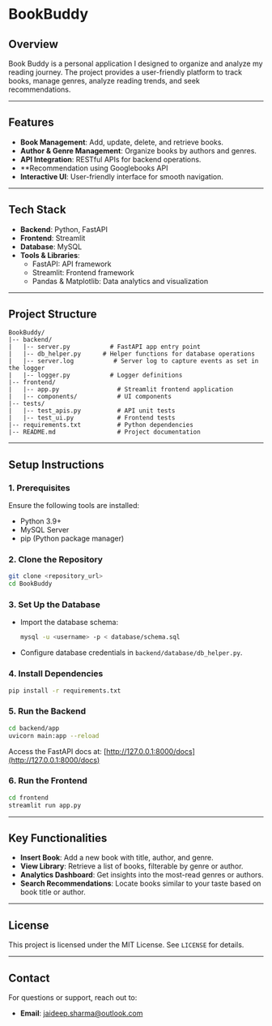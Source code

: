 # BookBuddy

## **Overview**
Book Buddy is a personal application I designed to organize and analyze my reading journey. The project provides a user-friendly platform to track books, manage genres, analyze reading trends, and seek recommendations.

---

## **Features**
- **Book Management**: Add, update, delete, and retrieve books.
- **Author & Genre Management**: Organize books by authors and genres.
- **API Integration**: RESTful APIs for backend operations.
- **Recommendation using Googlebooks API
- **Interactive UI**: User-friendly interface for smooth navigation.

---

## **Tech Stack**
- **Backend**: Python, FastAPI
- **Frontend**: Streamlit
- **Database**: MySQL
- **Tools & Libraries**:
  - FastAPI: API framework
  - Streamlit: Frontend framework
  - Pandas & Matplotlib: Data analytics and visualization

---

## **Project Structure**
```
BookBuddy/
|-- backend/
|   |-- server.py           # FastAPI app entry point
|   |-- db_helper.py      # Helper functions for database operations
|   |-- server.log           # Server log to capture events as set in the logger
|   |-- logger.py           # Logger definitions
|-- frontend/
|   |-- app.py                # Streamlit frontend application
|   |-- components/           # UI components
|-- tests/
|   |-- test_apis.py          # API unit tests
|   |-- test_ui.py            # Frontend tests
|-- requirements.txt          # Python dependencies
|-- README.md                 # Project documentation
```

---

## **Setup Instructions**
### **1. Prerequisites**
Ensure the following tools are installed:
- Python 3.9+
- MySQL Server
- pip (Python package manager)

### **2. Clone the Repository**
```bash
git clone <repository_url>
cd BookBuddy
```

### **3. Set Up the Database**
- Import the database schema:
  ```bash
  mysql -u <username> -p < database/schema.sql
  ```
- Configure database credentials in `backend/database/db_helper.py`.

### **4. Install Dependencies**
```bash
pip install -r requirements.txt
```

### **5. Run the Backend**
```bash
cd backend/app
uvicorn main:app --reload
```
Access the FastAPI docs at: [http://127.0.0.1:8000/docs](http://127.0.0.1:8000/docs)

### **6. Run the Frontend**
```bash
cd frontend
streamlit run app.py
```

---

## **Key Functionalities**
- **Insert Book**: Add a new book with title, author, and genre.
- **View Library**: Retrieve a list of books, filterable by genre or author.
- **Analytics Dashboard**: Get insights into the most-read genres or authors.
- **Search Recommendations**: Locate books similar to your taste based on book title or author.

---

## **License**
This project is licensed under the MIT License. See `LICENSE` for details.

---

## **Contact**
For questions or support, reach out to:
- **Email**: <jaideep.sharma@outlook.com>

